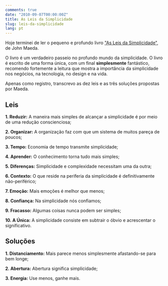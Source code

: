 ```yaml
---
comments: true
date: "2010-09-07T00:00:00Z"
title: As Leis da Simplicidade
slug: leis-da-simplicidade
lang: pt
---
```


Hoje terminei de ler o pequeno e profundo livro ["As Leis da Simplicidade"](http://compare.buscape.com.br/as-leis-da-simplicidade-john-maeda-8599560093.html), de John Maeda.

O livro é um verdadeiro passeio no profundo mundo da simplicidade. O livro é escrito de uma forma única, com um final __simplesmente__ fantástico, recomendo fortemente a leitura que mostra a importância da simplicidade nos negócios, na tecnologia, no design e na vida.

Apenas como registro, transcrevo as dez leis e as três soluções propostas por Maeda.

## Leis

__1. Reduzir:__ A maneira mais simples de alcançar a simplicidade é por meio de uma redução conscienciosa;

__2. Organizar:__ A organização faz com que um sistema de muitos pareça de poucos;

__3. Tempo:__ Economia de tempo transmite simplicidade;

__4. Aprender:__ O conhecimento torna tudo mais simples;

__5. Diferenças:__ Simplicidade e complexidade necessitam uma da outra;

__6. Contexto:__ O que reside na periferia da simplicidade é definitivamente não-periférico;

__7. Emoção:__ Mais emoções é melhor que menos;

__8. Confiança:__ Na simplicidade nós confiamos;

__9. Fracasso:__ Algumas coisas nunca podem ser simples;

__10. A Única:__ A simplicidade consiste em subtrair o óbvio e acrescentar o significativo.

## Soluções

__1. Distanciamento:__ Mais parece menos simplesmente afastando-se para bem longe;

__2. Abertura:__ Abertura significa simplicidade;

__3. Energia:__ Use menos, ganhe mais.
